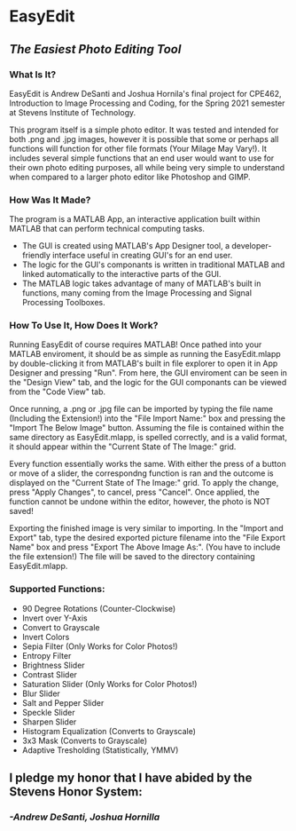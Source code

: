 # EasyEdit
## *The Easiest Photo Editing Tool*
### What Is It?
EasyEdit is Andrew DeSanti and Joshua Hornila's final project for CPE462, Introduction to Image Processing and Coding, for the Spring 2021 semester at Stevens Institute of Technology.

This program itself is a simple photo editor. It was tested and intended for both .png and .jpg images, however it is possible that some or perhaps all functions will function for other file formats (Your Milage May Vary!). It includes several simple functions that an end user would want to use for their own photo editing purposes, all while being very simple to understand when compared to a larger photo editor like Photoshop and GIMP.

### How Was It Made?
The program is a MATLAB App, an interactive application built within MATLAB that can perform technical computing tasks. 
- The GUI is created using MATLAB's App Designer tool, a developer-friendly interface useful in creating GUI's for an end user. 
- The logic for the GUI's componants is written in traditional MATLAB and linked automatically to the interactive parts of the GUI. 
-  The MATLAB logic takes advantage of many of MATLAB's built in functions, many coming from the Image Processing and Signal Processing Toolboxes.

### How To Use It, How Does It Work?
Running EasyEdit of course requires MATLAB! Once pathed into your MATLAB enviroment, it should be as simple as running the EasyEdit.mlapp by double-clicking it from MATLAB's built in file explorer to open it in App Designer and pressing "Run". From here, the GUI enviroment can be seen in the "Design View" tab, and the logic for the GUI componants can be viewed from the "Code View" tab. 

Once running, a .png or .jpg file can be imported by typing the file name (Including the Extension!) into the "File Import Name:" box and pressing the "Import The Below Image" button. Assuming the file is contained within the same directory as EasyEdit.mlapp, is spelled correctly, and is a valid format, it should appear within the "Current State of The Image:" grid.  

Every function essentially works the same. With either the press of a button or move of a slider, the correspondng function is ran and the outcome is displayed on the "Current State of The Image:" grid. To apply the change, press "Apply Changes", to cancel, press "Cancel". Once applied, the function cannot be undone within the editor, however, the photo is NOT saved!

Exporting the finished image is very similar to importing. In the "Import and Export" tab, type the desired exported picture filename into the "File Export Name" box and press "Export The Above Image As:". (You have to include the file extension!) The file will be saved to the directory containing EasyEdit.mlapp. 

### Supported Functions:
- 90 Degree Rotations (Counter-Clockwise)
- Invert over Y-Axis
- Convert to Grayscale
- Invert Colors
- Sepia Filter (Only Works for Color Photos!)
- Entropy Filter
- Brightness Slider
- Contrast Slider
- Saturation Slider (Only Works for Color Photos!)
- Blur Slider
- Salt and Pepper Slider
- Speckle Slider
- Sharpen Slider
- Histogram Equalization (Converts to Grayscale)
- 3x3 Mask (Converts to Grayscale)
- Adaptive Tresholding (Statistically, YMMV)

## I pledge my honor that I have abided by the Stevens Honor System:
### *-Andrew DeSanti, Joshua Hornilla*
